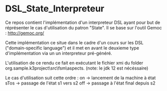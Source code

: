 # DSL_State_Interpreteur

Ce repos contient l'implémentation d'un interpreteur DSL ayant pour but de réprésenter le cas d'utilisation du patron "State". Il se base sur l'outil Gemoc : http://gemoc.org/

Cette implémentation ce situe dans le cadre d'un cours sur les DSL ("domain-specific language") et il met en avant le deuxieme type d'implémentation via un un interpreteur pré-généré.

L'utilisation de ce rendu ce fait en exécutant le fichier xmi du folder org.sample.k3project\src\fsm\aspects. (note: le jdk 12 est nécéssaire)

Le cas d'utilisation suit cette ordre :
  on -> lancement de la machine à état
  sTos -> passage de l'état s1 vers s2
  off -> passage à l'état final depuis s2
